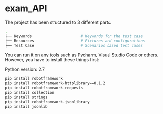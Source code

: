# exam_API

The project has been structured to 3 different parts.
```bash
.
├── Keywords                      # Keywords for the test case
├── Resources                     # Fixtures and configurations
├── Test Case                     # Scenarios based test cases
```

You can run it on any tools such as Pycharm, Visual Studio Code or others.
However, you have to install these things first:

Python version:  2.7

```bash
pip install robotframework
pip install robotframework-httplibrary==0.1.2
pip install robotframework-requests
pip install collection
pip install strings
pip install robotframework-jsonlibrary
pip install jsonlib
```
